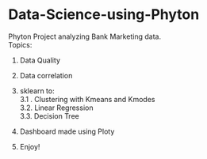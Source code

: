 # Data-Science-using-Phyton
Phyton Project analyzing Bank Marketing data. <br>
Topics:<br>
1. Data Quality <br>
2. Data correlation <br>
3. sklearn to: <br>
  3.1 . Clustering with Kmeans and Kmodes <br>
  3.2.  Linear Regression <br>
  3.3.  Decision Tree <br>
  
4. Dashboard made using Ploty<br>
5. Enjoy!
